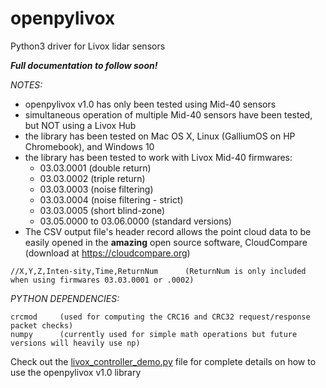 # openpylivox
Python3 driver for Livox lidar sensors

***Full documentation to follow soon!***

*NOTES:* 
- openpylivox v1.0 has only been tested using Mid-40 sensors
- simultaneous operation of multiple Mid-40 sensors have been tested, but NOT using a Livox Hub
- the library has been tested on Mac OS X, Linux (GalliumOS on HP Chromebook), and Windows 10
- the library has been tested to work with Livox Mid-40 firmwares:
  - 03.03.0001 (double return)
  - 03.03.0002 (triple return)
  - 03.03.0003 (noise filtering)
  - 03.03.0004 (noise filtering - strict)
  - 03.03.0005 (short blind-zone)
  - 03.05.0000 to 03.06.0000 (standard versions)
- The CSV output file's header record allows the point cloud data to be easily opened in the <b>amazing</b> open source software, CloudCompare (download at https://cloudcompare.org)

```//X,Y,Z,Inten-sity,Time,ReturnNum      (ReturnNum is only included when using firmwares 03.03.0001 or .0002)```

*PYTHON DEPENDENCIES:*
```
crcmod     (used for computing the CRC16 and CRC32 request/response packet checks)
numpy      (currently used for simple math operations but future versions will heavily use np)
```


Check out the [livox_controller_demo.py](./livox_controller_demo.py) file for complete details on how to use the openpylivox v1.0 library
